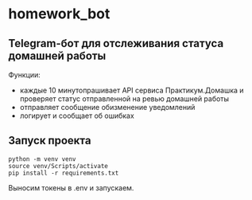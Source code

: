 # homework_bot

## Telegram-бот для отслеживания статуса домашней работы 

Функции:
- каждые 10 минутопрашивает API сервиса Практикум.Домашка и проверяет статус отправленной на ревью домашней работы
- отправляет сообщение обизменение уведомлений
- логирует и сообщает об ошибках

## Запуск проекта
```
python -m venv venv
source venv/Scripts/activate
pip install -r requirements.txt
```
Выносим токены в .env и запускаем.

